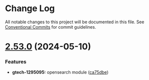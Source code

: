 # Change Log

All notable changes to this project will be documented in this file.
See [Conventional Commits](https://conventionalcommits.org) for commit guidelines.

# [2.53.0](https://gitlab.ballys.tech/excite/unicorn/applications/service-kit/compare/v2.52.2...v2.53.0) (2024-05-10)


### Features

* **gtech-1295095:** opensearch module ([ca75dbe](https://gitlab.ballys.tech/excite/unicorn/applications/service-kit/commit/ca75dbe1d72a340426a4812243d8f252cf77d836))
